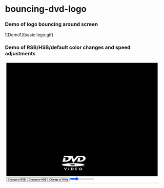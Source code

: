 # bouncing-dvd-logo

### Demo of logo bouncing around screen
![Demo1](basic logo.gif)
### Demo of RSB/HSB/default color changes and speed adjustments
![Demo1](bouncing.gif)
